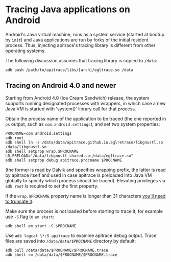 # Tracing Java applications on Android #

Android's Java virtual machine, runs as a system service (started at
bootup by `init`) and Java applications are run by forks of the initial
resident process.  Thus, injecting apitrace's tracing library is different from
other operating systems.

The following discussion assumes that tracing library is copied to `/data`:

    adb push /path/to/apitrace/libs/[arch]/egltrace.so /data


## Tracing on Android 4.0 and newer ##

Starting from Android 4.0 (Ice Cream Sandwich) release, the system supports
running designated processes with wrappers, in which case a new Java VM is
started with 'system()' library call for that process.

Obtain the process name of the application to be traced (the one reported in
`ps` output, such as `com.android.settings`), and set two system properties:

    PROCNAME=com.android.settings
    adb root
    adb shell ln -s /data/data/apitrace.github.io.eglretrace/libgnustl.so /data/libgnustl.so
    adb shell setprop wrap.$PROCNAME LD_PRELOAD="/data/libgnustl_shared.so:/data/egltrace.so"
    adb shell setprop debug.apitrace.procname $PROCNAME

(the former is read by Dalvik and specifies wrapping prefix, the latter is
read by apitrace itself and used in case apitrace is preloaded into Java VM
globally to specify which process should be traced).  Elevating privileges
via `adb root` is required to set the first property.

If the `wrap.$PROCNAME` property name is longer than 31 characters [you'll need
to truncate it](https://github.com/apitrace/apitrace/issues/296).

Make sure the process is not loaded before starting to trace it, for example
use `-S` flag to `am start`:

    adb shell am start -S $PROCNAME

Use `adb logcat \*:S apitrace` to examine apitrace debug output.  Trace files
are saved into `/data/data/$PROCNAME` directory by default:

    adb pull /data/data/$PROCNAME/$PROCNAME.trace
    adb shell rm /data/data/$PROCNAME/$PROCNAME.trace
